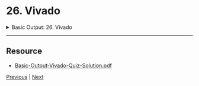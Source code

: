 # 26. Vivado

<details>
  <summary> Basic Output: 26. Vivado </summary>

<p align = "center" >
    <img src="https://rfpga.s3.us-west-1.amazonaws.com/HLS-for-FPGA-Part-1-Combinational-Circuits/images/26_Vivado.png" width="90%" > 
    <img src="https://rfpga.s3.us-west-1.amazonaws.com/HLS-for-FPGA-Part-1-Combinational-Circuits/images/26_Vivado_2.png" width="90%" > 
    <img src="https://rfpga.s3.us-west-1.amazonaws.com/HLS-for-FPGA-Part-1-Combinational-Circuits/images/26_Vivado_3.png" width="90%" > 
    <img src="https://rfpga.s3.us-west-1.amazonaws.com/HLS-for-FPGA-Part-1-Combinational-Circuits/images/26_Vivado_4.png" width="90%" > 
    <img src="https://rfpga.s3.us-west-1.amazonaws.com/HLS-for-FPGA-Part-1-Combinational-Circuits/images/26_Vivado_5.png" width="90%" > 
    <img src="https://rfpga.s3.us-west-1.amazonaws.com/HLS-for-FPGA-Part-1-Combinational-Circuits/images/26_Vivado_6.png" width="90%" > 
    <img src="https://rfpga.s3.us-west-1.amazonaws.com/HLS-for-FPGA-Part-1-Combinational-Circuits/images/26_Vivado_7.png" width="90%" > 
    <img src="https://rfpga.s3.us-west-1.amazonaws.com/HLS-for-FPGA-Part-1-Combinational-Circuits/images/26_Vivado_8.png" width="90%" > 
    <img src="https://rfpga.s3.us-west-1.amazonaws.com/HLS-for-FPGA-Part-1-Combinational-Circuits/images/26_Vivado_9.png" width="90%" > 
    <img src="https://rfpga.s3.us-west-1.amazonaws.com/HLS-for-FPGA-Part-1-Combinational-Circuits/images/26_Vivado_10.png" width="90%" > 
    <img src="https://rfpga.s3.us-west-1.amazonaws.com/HLS-for-FPGA-Part-1-Combinational-Circuits/images/26_Vivado_11.png" width="90%" > 

</p> 

</details>

---

## Resource

-   [Basic-Output-Vivado-Quiz-Solution.pdf](https://rfpga.s3.us-west-1.amazonaws.com/HLS-for-FPGA-Part-1-Combinational-Circuits/resources/Basic-Output-Vivado-Quiz-Solution.pdf)



[Previous](./25_HLS-LAB.md) | [Next](./27_Vivado-LAB.md)